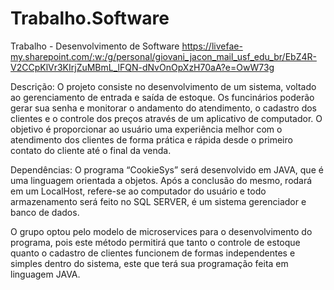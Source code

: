 # Trabalho.Software
Trabalho - Desenvolvimento de Software
https://livefae-my.sharepoint.com/:w:/g/personal/giovani_jacon_mail_usf_edu_br/EbZ4R-V2CCpKlVr3KIrjZuMBmL_lFQN-dNvOnOpXzH70aA?e=OwW73g


Descrição: O projeto consiste no desenvolvimento de um sistema, voltado  ao gerenciamento de entrada e saída de estoque. Os funcinários poderão gerar sua senha e monitorar o andamento do atendimento, o cadastro dos clientes e o controle dos preços através de um aplicativo de computador. O objetivo é proporcionar ao usuário uma experiência melhor com o atendimento dos clientes de forma prática e rápida desde o primeiro contato do cliente até o final da venda.

Dependências: O programa “CookieSys” será desenvolvido em JAVA, que é uma linguagem orientada a objetos. Após a conclusão do mesmo, rodará em um LocalHost, refere-se ao computador do usuário e todo armazenamento será feito no SQL SERVER, é um sistema gerenciador e banco de dados.

O grupo optou pelo modelo de microservices para o desenvolvimento do programa, pois este método permitirá que tanto o controle de estoque quanto o cadastro de clientes funcionem de formas independentes e simples dentro do sistema, este que terá sua programação feita em linguagem JAVA. 



